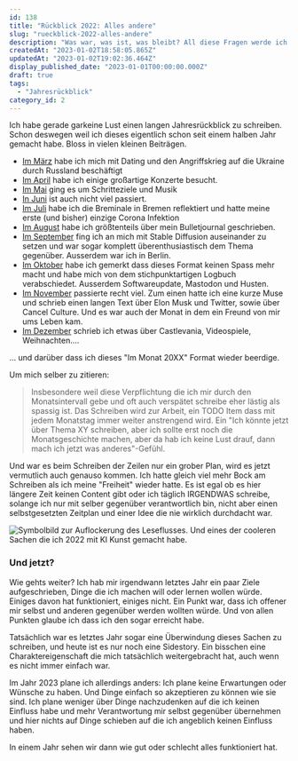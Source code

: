 ```yaml
---
id: 138
title: "Rückblick 2022: Alles andere"
slug: "rueckblick-2022-alles-andere"
description: "Was war, was ist, was bleibt? All diese Fragen werde ich auch hier nicht beantworten. "
createdAt: "2023-01-02T18:58:05.865Z"
updatedAt: "2023-01-02T19:02:36.464Z"
display_published_date: "2023-01-01T00:00:00.000Z"
draft: true
tags:
  - "Jahresrückblick"
category_id: 2
---
```


Ich habe gerade garkeine Lust einen langen Jahresrückblick zu schreiben. Schon deswegen weil ich dieses eigentlich schon seit einem halben Jahr gemacht habe. Bloss in vielen kleinen Beiträgen. 

- [Im März](https://www.flore.nz/blog/im-maerz-2022) habe ich mich mit Dating und den Angriffskrieg auf die Ukraine durch Russland beschäftigt
- [Im April](https://www.flore.nz/blog/im-april-2022) habe ich einige großartige Konzerte besucht.
- [Im Mai](https://www.flore.nz/blog/im-mai-2022) ging es um Schritteziele und Musik
- [In Juni](https://www.flore.nz/blog/im-juni-2022) ist auch nicht viel passiert.
- [Im Juli](https://www.flore.nz/blog/im-juli-2022/) habe ich die Breminale in Bremen reflektiert und hatte meine erste (und bisher) einzige Corona Infektion
- [Im August](https://www.flore.nz/blog/im-august-2022/) habe ich größtenteils über mein Bulletjournal geschrieben.
- [Im September](https://www.flore.nz/blog/im-september-2022/) fing ich an mich mit Stable Diffusion auseinander zu setzen und war sogar komplett überenthusiastisch dem Thema gegenüber. Ausserdem war ich in Berlin.
- [Im Oktober](https://www.flore.nz/blog/im-oktober-2022/) habe ich gemerkt dass dieses Format keinen Spass mehr macht und habe mich von dem stichpunktartigen Logbuch verabschiedet. Ausserdem Softwareupdate, Mastodon und Husten. 
- [Im November](https://www.flore.nz/blog/im-november-2022/) passierte recht viel. Zum einen hatte ich eine kurze Muse und schrieb einen langen Text über Elon Musk und Twitter, sowie über Cancel Culture. Und es war auch der Monat in dem ein Freund von mir ums Leben kam. 
- [Im Dezember](https://www.flore.nz/blog/im-dezember-2022/) schrieb ich etwas über Castlevania, Videospiele, Weihnachten.... 

... und darüber dass ich dieses "Im Monat 20XX" Format wieder beerdige. 

Um mich selber zu zitieren:
> Insbesondere weil diese Verpflichtung die ich mir durch den Monatsintervall gebe und oft auch verspätet schreibe eher lästig als spassig ist. Das Schreiben wird zur Arbeit, ein TODO Item dass mit jedem Monatstag immer weiter anstrengend wird. Ein "Ich könnte jetzt über Thema XY schreiben, aber ich sollte erst noch die Monatsgeschichte machen, aber da hab ich keine Lust drauf, dann mach ich jetzt was anderes"-Gefühl.

Und war es beim Schreiben der Zeilen nur ein grober Plan, wird es jetzt vermutlich auch genauso kommen. Ich hatte gleich viel mehr Bock am Schreiben als ich meine "Freiheit" wieder hatte. Es ist egal ob es hier längere Zeit keinen Content gibt oder ich täglich IRGENDWAS schreibe, solange ich nur mit selber gegenüber verantwortlich bin, nicht aber einen selbstgesetzten Zeitplan und einer Idee die nie wirklich durchdacht war. 

![Symbolbild zur Auflockerung des Leseflusses. Und eines der cooleren Sachen die ich 2022 mit KI Kunst gemacht habe.](https://res.cloudinary.com/dlsll9dkn/image/upload/v1672682433/Jbtf_WB_9_PE_8k60m_Qk_Ci_AR_3_tqhai_4x_1508548ff0.jpg)

### Und jetzt?

Wie gehts weiter? Ich hab mir irgendwann letztes Jahr ein paar Ziele aufgeschrieben, Dinge die ich machen will oder lernen wollen würde. Einiges davon hat funktioniert, einiges nicht. Ein Punkt war, dass ich offener mir selbst und anderen gegenüber werden wollten würde. Und von allen Punkten glaube ich dass ich den sogar erreicht habe. 

Tatsächlich war es letztes Jahr sogar eine Überwindung dieses Sachen zu schreiben, und heute ist es nur noch eine Sidestory. Ein bisschen eine Charaktereigenschaft die mich tatsächlich weitergebracht hat, auch wenn es nicht immer einfach war. 

Im Jahr 2023 plane ich allerdings anders: Ich plane keine Erwartungen oder Wünsche zu haben. Und Dinge einfach so akzeptieren zu können wie sie sind. Ich plane weniger über Dinge nachzudenken auf die ich keinen Einfluss habe und mehr Verantwortung mir selbst gegenüber übernehmen und hier nichts auf Dinge schieben auf die ich angeblich keinen Einfluss haben.

In einem Jahr sehen wir dann wie gut oder schlecht alles funktioniert hat. 